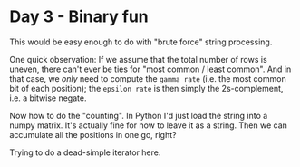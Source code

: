 # Day 3 - Binary fun
This would be easy enough to do with "brute force" string processing.

One quick observation: If we assume that the total number of rows is uneven, 
there can't ever be ties for "most common / least common". And in that case, 
we _only_ need to compute the `gamma rate` (i.e. the most common bit of each position);
the `epsilon rate` is then simply the 2s-complement, i.e. a bitwise negate.

Now how to do the "counting". In Python I'd just load the string into a numpy matrix. 
It's actually fine for now to leave it as a string. Then we can accumulate all the 
positions in one go, right?

Trying to do a dead-simple iterator here.